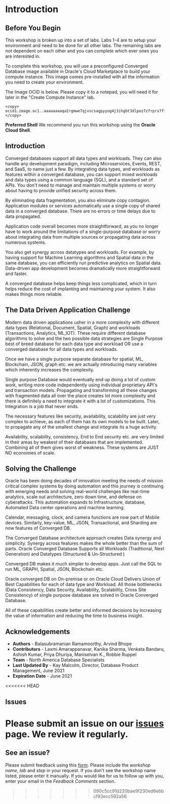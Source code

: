 # Introduction

## Before You Begin  
This workshop is broken up into a set of labs. Labs 1-4 are to setup your environment and need to be done for all other labs. The remaining labs are not dependent on each other and you can complete which ever ones you are interested in.

To complete this workshop, you will use a preconfigured Converged Database image available in Oracle's Cloud Marketplace to build your compute instance.  This image comes pre-installed with all the information you need to create your environment.

The Image OCID is below. Please copy it to a notepad, you will need it for later in the "Create Compute Instance" lab.

  ````
  <copy>
  ocid1.image.oc1..aaaaaaaaqa2rgmwe7qjvscsagpyyog4j3ihgbt3dlpoz7zfrprx7ffdzbozq
  </copy>
  ````
**Preferred Shell**
We recommend you run this workshop using the **Oracle Cloud Shell**.

## Introduction
Converged databases support all data types and workloads. They can also handle any development paradigm, including Microservices, Events, REST, and SaaS, to name just a few. By integrating data types, and workloads as features within a converged database, you can support mixed workloads and data types using a common language (SQL), and a standard set of APIs. You don't need to manage and maintain multiple systems or worry about having to provide unified security across them.

By eliminating data fragmentation, you also eliminate copy contagion. Application modules or services automatically use a single copy of shared data in a converged database. There are no errors or time delays due to data propagated.

Application code overall becomes more straightforward, as you no longer have to work around the limitations of a single-purpose database or worry about integrating data from multiple sources or propagating data across numerous systems.

You also get synergy across datatypes and workloads. For example, by having support for Machine Learning algorithms and Spatial data in the same database, you can efficiently run predictive analytics on Spatial data. Data-driven app development becomes dramatically more straightforward and faster.

A converged database helps keep things less complicated, which in turn helps reduce the cost of implanting and maintaining your system. It also makes things more reliable.

[](youtube:Sbbw2mcrfiA)


## The Data Driven Application Challenge
Modern data driven applications usher in a more complexity with different data types (Relational, Document, Spatial, Graph) and workloads (Transactions, Analytics, ML,IOT). These require different database algorithms to solve and the two possible data strategies are Single Purpose best of breed database for each data type and workload OR use a converged database for all data types and workloads.

Once we have a single purpose separate database for spatial, ML, Blockchain, JSON, graph etc. we are actually introducing many variables which inherently increases the complexity.

Single purpose Database would eventually end up doing a lot of custom work, writing more code independently using individual proprietary API's and transaction models. Propagating and transforming all these changes with fragmented data all over the place creates lot more complexity and there is definitely a need to integrate it with a lot of customizations. This Integration is a job that never ends.

The necessary features like security, availability, scalability are just very complex to achieve, as each of them has its own models to be built. Later, to propagate any of the smallest change and integrate its a huge activity.

Availability, scalability, consistency, End to End security etc. are very limited in their areas by weakest of their databases that are implemented. Combining all of them gives worst of weakness. These systems are JUST NO economies of scale.


## Solving the Challenge
Oracle has been doing decades of innovation meeting the needs of mission critical complex systems by doing automation and this journey is continuing with emerging needs and solving real-world challenges like real-time analytics, scale out architecture, zero down time, and defense on cyberattacks. This automation expands to Infrastructure, database, Automated Data center operations and machine learning.

Calendar, messaging, clock, and camera functions are now part of Mobile devices. Similarly, key-value, ML, JSON, Transactional, and Sharding are now features of Converged DB.

[](youtube:9d76-LhgMQs)

The Converged Database architecture approach creates Data synergy and simplicity. Synergy across features makes the whole better than the sum of parts. Oracle Converged Database Supports all Workloads (Traditional, Next Generation) and Datatypes (Structured & Un-Structured )

Converged DB makes it much simpler to develop apps. Just call the SQL to run ML, GRAPH, Spatial, JSON, Blockchain etc.

Oracle converged DB on On-premise or on Oracle Cloud Delivers Union of Best Capabilities for each of data type and Workload.
All those bottlenecks (Data Consistency, Data Security, Availability, Scalability, Cross Site Consistency) of single purpose database are solved in Oracle Converged Database.

All of these capabilities create better and informed decisions by increasing the value of information and reducing the time to business insight.

## Acknowledgements

- **Authors** - Balasubramanian Ramamoorthy, Arvind Bhope
- **Contributors** - Laxmi Amarappanavar, Kanika Sharma, Venkata Bandaru, Ashish Kumar, Priya Dhuriya,         Maniselvan K., Robbie Ruppel
- **Team** - North America Database Specialists
- **Last Updated By** - Kay Malcolm, Director, Database Product Management, June 2021
- **Expiration Date** - June 2021

<<<<<<< HEAD
## Issues
Please submit an issue on our [issues](https://github.com/oracle/learning-library/issues) page. We review it regularly.
=======
## See an issue?
Please submit feedback using this [form](https://apexapps.oracle.com/pls/apex/f?p=133:1:::::P1_FEEDBACK:1). Please include the *workshop name*, *lab* and *step* in your request.  If you don't see the workshop name listed, please enter it manually. If you would like for us to follow up with you, enter your email in the *Feedback Comments* section.


>>>>>>> 090c5cc91d220bae9f230ed6ebbcf93ecc592a56
